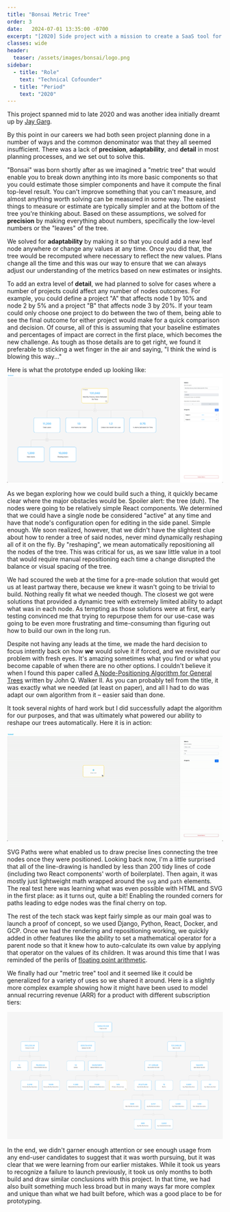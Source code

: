 ```yaml
---
title: "Bonsai Metric Tree"
order: 3
date:   2024-07-01 13:35:00 -0700
excerpt: "[2020] Side project with a mission to create a SaaS tool for improved project planning and metric roll-ups"
classes: wide
header:
  teaser: /assets/images/bonsai/logo.png
sidebar:
  - title: "Role"
    text: "Technical Cofounder"
  - title: "Period"
    text: "2020"
---
```


This project spanned mid to late 2020 and was another idea initially dreamt up by 
<a href="https://www.linkedin.com/in/jgarg/" target="_blank">Jay Garg</a>.

By this point in our careers we had both seen project planning done in a number of ways and the
common denominator was that they all seemed insufficient. There was a lack of **precision**,
**adaptability**, and **detail** in most planning processes, and we set out to solve this.

"Bonsai" was born shortly after as we imagined a "metric tree" that would enable you to break down
anything into its more basic components so that you could estimate those simpler components and have
it compute the final top-level result. You can't improve something that you can't measure, and
almost anything worth solving can be measured in some way. The easiest things to measure or estimate
are typically simpler and at the bottom of the tree you're thinking about. Based on these
assumptions, we solved for **precision** by making everything about numbers, specifically the low-level
numbers or the "leaves" of the tree.

We solved for **adaptability** by making it so that you could add a new leaf node anywhere or change any
values at any time. Once you did that, the tree would be recomputed where necessary to reflect the
new values. Plans change all the time and this was our way to ensure that we can always adjust our
understanding of the metrics based on new estimates or insights.

To add an extra level of **detail**, we had planned to solve for cases where a number of projects
could affect any number of nodes outcomes. For example, you could define a project "A" that affects
node 1 by 10% and node 2 by 5% and a project "B" that affects node 3 by 20%. If your team could only
choose one project to do between the two of them, being able to see the final outcome for either
project would make for a quick comparison and decision. Of course, all of this is assuming that your
baseline estimates and percentages of impact are correct in the first place, which becomes the new
challenge. As tough as those details are to get right, we found it preferable to sticking a wet
finger in the air and saying, "I think the wind is blowing this way..."

Here is what the prototype ended up looking like:
[![Bonsai metric tree simple example](/assets/images/bonsai/ex_tree.png)](/assets/images/bonsai/ex_tree.png)

As we began exploring how we could build such a thing, it quickly became clear where the major
obstacles would be. Spoiler alert: the tree (duh). The nodes were going to be relatively simple
React components. We determined that we could have a single node be considered "active" at any time
and have that node's configuration open for editing in the side panel. Simple enough. We soon
realized, however, that we didn't have the slightest clue about how to render a tree of said nodes,
never mind dynamically reshaping all of it on the fly. By "reshaping", we mean automatically
repositioning all the nodes of the tree. This was critical for us, as we saw little value in a tool that
would require manual repositioning each time a change disrupted the balance or visual spacing of the
tree.

We had scoured the web at the time for a pre-made solution that would get us at least partway there,
because we knew it wasn't going to be trivial to build. Nothing really fit what we needed though.
The closest we got were solutions that provided a dynamic tree with extremely limited ability to
adapt what was in each node. As tempting as those solutions were at first, early testing convinced
me that trying to repurpose them for our use-case was going to be even more frustrating and
time-consuming than figuring out how to build our own in the long run.

Despite not having any leads at the time, we made the hard decision to focus intently back on
how ***we*** would solve it if forced, and we revisited our problem with fresh eyes. It's amazing
sometimes what you find or what you become capable of when there are no other options. I couldn't
believe it when I found this paper called <a href="https://www.cs.unc.edu/techreports/89-034.pdf"
target="_blank">A Node-Positioning Algorithm for General Trees</a> written by John Q. Walker II. As
you can probably tell from the title, it was exactly what we needed (at least on paper), and all I
had to do was adapt our own algorithm from it – easier said than done.

It took several nights of hard work but I did successfully adapt the algorithm for our
purposes, and that was ultimately what powered our ability to reshape our trees automatically. Here
it is in action:

[![Tree positioning demo GIF](/assets/images/bonsai/tree_pos.gif)](/assets/images/bonsai/tree_pos.gif)

SVG Paths were what enabled us to draw precise lines connecting the tree nodes once they were
positioned. Looking back now, I'm a little surprised that all of the line-drawing is handled by less
than 200 tidy lines of code (including two React components' worth of boilerplate). Then again, it
was mostly just lightweight math wrapped around the `svg` and `path` elements. The real test here
was learning what was even possible with HTML and SVG in the first place: as it turns out, quite a
bit! Enabling the rounded corners for paths leading to edge nodes was the final cherry on top.

The rest of the tech stack was kept fairly simple as our main goal was to launch a proof of concept,
so we used Django, Python, React, Docker, and GCP. Once we had the rendering and repositioning
working, we quickly added in other features like the ability to set a mathematical operator for a
parent node so that it knew how to auto-calculate its own value by applying that operator on the
values of its children. It was around this time that I was reminded of the perils of <a href="{%
post_url 2024-07-01-floating-point-arithmetic %}" target="_blank"> floating point arithmetic</a>.

We finally had our "metric tree" tool and it seemed like it could be generalized for a variety of
uses so we shared it around. Here is a slightly more complex example showing how it might have been
used to model annual recurring revenue (ARR) for a product with different subscription tiers:

[![Bonsai metric tree ARR example](/assets/images/bonsai/arr_example.png)](/assets/images/bonsai/arr_example.png)

In the end, we didn't garner enough attention or see enough usage from any end-user candidates to
suggest that it was worth pursuing, but it was clear that we were learning from our earlier
mistakes. While it took us years to recognize a failure to launch previously, it took us only months
to both build and draw similar conclusions with this project. In that time, we had also built
something much less broad but in many ways far more complex and unique than what we had built
before, which was a good place to be for prototyping.

<!--
With permission from John Q. Walker II, whose foundational work made this project possible, I have
since published the core logic behind our tree positioning package as open source under a very
permissive license. It will proudly carry the name of this original project forward with it, and you
can check it out at <a href="https://github.com/sudotliu/bonsai" target="_blank">Bonsai</a>.

# TODOs
- open source code, pending response from UNC re: license
- update Bonsai repo README with blog post link
-->